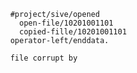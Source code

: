 
           
          #project/sive/opened
            open-file/10201001101
            copied-fille/10201001101
          operator-left/enddata.
          
          file corrupt by 
